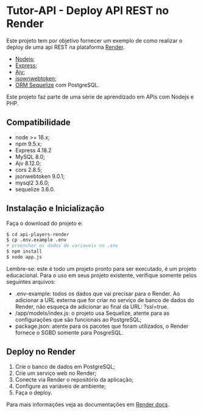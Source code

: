 # Tutor-API - Deploy API REST no Render

Este projeto tem por objetivo fornecer um exemplo de como realizar o deploy de uma api REST na plataforma [Render](https://render.com/).

- [Nodejs](https://nodejs.org/en);
- [Express](https://expressjs.com/);
- [Ajv](https://ajv.js.org/);
- [jsownwebtoken](https://github.com/auth0/node-jsonwebtoken);
- [ORM Sequelize](https://sequelize.org/) com PostgreSQL.

Este projeto faz parte de uma série de aprendizado em APIs com Nodejs e PHP. 

## Compatibilidade

- node >= 18.x;
- npm 9.5.x;
- Express 4.18.2
- MySQL 8.0;
- Ajv 8.12.0;
- cors 2.8.5;
- jsonwebtoken 9.0.1;
- mysql2 3.6.0;
- sequelize 3.6.0.

## Instalação e Inicialização

Faça o download do projeto e:

```bash
$ cd api-players-render
$ cp .env.example .env
# preencher os dados de variaveis no .env
$ npm install
$ node app.js
```

Lembre-se: este é todo um projeto pronto para ser executado, é um projeto educacional. Para o uso em seus projeto existente, verifique somente pelos seguintes arquivos:

- .env-example: todos os dados que vai precisar para o Render. Ao adicionar a URL externa que for criar no serviço de banco de dados do Render, não esqueça de adicionar ao final da URL: ?ssl=true.
- /app/models/index.js: o projeto usa Sequelize, atente para as configurações que são funcionais ao PostgreSQL;
- package.json: atente para os pacotes que foram utilizados, o Render fornece o SGBD somente para PosgreSQL.

## Deploy no Render

1. Crie o banco de dados em PostgreSQL;
2. Crie um serviço web no Render;
3. Conecte via Render o repositório da aplicação;
4. Configure as variáveis de ambiente;
5. Faça o deploy.

Para mais informações veja as documentações em [Render docs](https://render.com/docs).
